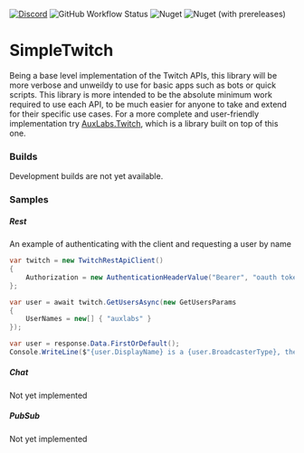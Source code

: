[![Discord](https://discordapp.com/api/guilds/257698577894080512/widget.png)](https://discord.gg/yd8x2wM) ![GitHub Workflow Status](https://img.shields.io/github/workflow/status/AuxLabs/SimpleTwitch/Unit%20Testing?logo=github) ![Nuget](https://img.shields.io/nuget/v/AuxLabs.SimpleTwitch?logo=nuget) ![Nuget (with prereleases)](https://img.shields.io/nuget/vpre/AuxLabs.SimpleTwitch?logo=nuget)

# SimpleTwitch

Being a base level implementation of the Twitch APIs, this library will be more verbose and unweildy to use for basic apps such as bots or quick scripts. This library is more intended to be the absolute minimum work required to use each API, to be much easier for anyone to take and extend for their specific use cases. For a more complete and user-friendly implementation try [AuxLabs.Twitch](https://github.com/AuxLabs/Twitch), which is a library built on top of this one.

### Builds

Development builds are not yet available.

### Samples

##### Rest
An example of authenticating with the client and requesting a user by name
```csharp
var twitch = new TwitchRestApiClient()
{
    Authorization = new AuthenticationHeaderValue("Bearer", "oauth token")
};

var user = await twitch.GetUsersAsync(new GetUsersParams
{
    UserNames = new[] { "auxlabs" }
});

var user = response.Data.FirstOrDefault();
Console.WriteLine($"{user.DisplayName} is a {user.BroadcasterType}, their account was created on {user.CreatedAt}.");
```

##### Chat
Not yet implemented

##### PubSub
Not yet implemented
